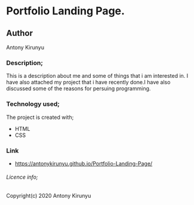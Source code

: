 # Portfolio Landing Page.

## Author

Antony Kirunyu

### Description;

This is a description about me and some of things that i am interested in. I have also attached my project that i have recently done.I have also discussed some of the reasons for persuing programming. 

### Technology used;

The project is created with;
* HTML
* CSS

### Link 
* https://antonykirunyu.github.io/Portfolio-Landing-Page/

###### Licence info;

Copyright(c) 2020 Antony Kirunyu
